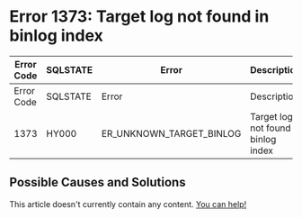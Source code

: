 
# Error 1373: Target log not found in binlog index


| Error Code | SQLSTATE | Error | Description |
| --- | --- | --- | --- |
| Error Code | SQLSTATE | Error | Description |
| 1373 | HY000 | ER_UNKNOWN_TARGET_BINLOG | Target log not found in binlog index |




## Possible Causes and Solutions


This article doesn't currently contain any content. [You can help!](/en/writing-and-editing-knowledge-base-articles/)

